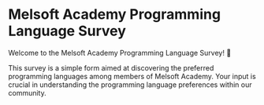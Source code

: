 # Melsoft Academy Programming Language Survey

Welcome to the Melsoft Academy Programming Language Survey! 🚀

This survey is a simple form aimed at discovering the preferred programming languages among members of Melsoft Academy. Your input is crucial in understanding the programming language preferences within our community.



